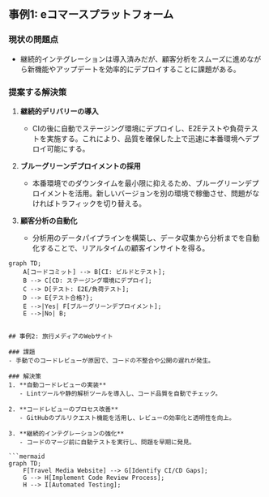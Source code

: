## 事例1: eコマースプラットフォーム


### 現状の問題点

- 継続的インテグレーションは導入済みだが、顧客分析をスムーズに進めながら新機能やアップデートを効率的にデプロイすることに課題がある。

### 提案する解決策

1. **継続的デリバリーの導入**
   - CIの後に自動でステージング環境にデプロイし、E2Eテストや負荷テストを実施する。これにより、品質を確保した上で迅速に本番環境へデプロイ可能にする。

2. **ブルーグリーンデプロイメントの採用**
   - 本番環境でのダウンタイムを最小限に抑えるため、ブルーグリーンデプロイメントを活用。新しいバージョンを別の環境で稼働させ、問題がなければトラフィックを切り替える。
3. **顧客分析の自動化**
   - 分析用のデータパイプラインを構築し、データ収集から分析までを自動化することで、リアルタイムの顧客インサイトを得る。

```mermaid
graph TD;
    A[コードコミット] --> B[CI: ビルドとテスト];
    B --> C[CD: ステージング環境にデプロイ];
    C --> D[テスト: E2E/負荷テスト];
    D --> E{テスト合格?};
    E -->|Yes| F[ブルーグリーンデプロイメント];
    E -->|No| B;


## 事例2: 旅行メディアのWebサイト

### 課題
- 手動でのコードレビューが原因で、コードの不整合や公開の遅れが発生。

### 解決策
1. **自動コードレビューの実装**
   - Lintツールや静的解析ツールを導入し、コード品質を自動でチェック。

2. **コードレビューのプロセス改善**
   - GitHubのプルリクエスト機能を活用し、レビューの効率化と透明性を向上。

3. **継続的インテグレーションの強化**
   - コードのマージ前に自動テストを実行し、問題を早期に発見。

```mermaid
graph TD;
    F[Travel Media Website] --> G[Identify CI/CD Gaps];
    G --> H[Implement Code Review Process];
    H --> I[Automated Testing];